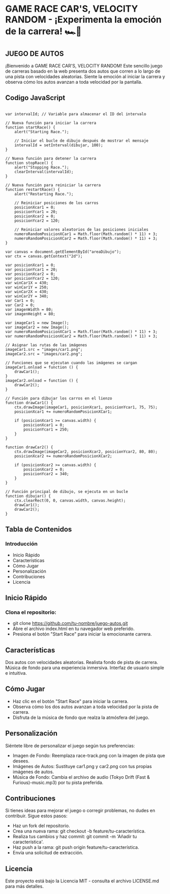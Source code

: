 # GAME RACE CAR'S, VELOCITY RANDOM - ¡Experimenta la emoción de la carrera! 🏎️🏁

## JUEGO DE AUTOS
¡Bienvenido a GAME RACE CAR'S, VELOCITY RANDOM! Este sencillo juego de carreras basado en la web presenta dos autos que corren a lo largo de una pista con velocidades aleatorias. Siente la emoción al iniciar la carrera y observa cómo los autos avanzan a toda velocidad por la pantalla.


## Codigo JavaScript
```// JavaScript para la animación y lógica del juego

var intervalId; // Variable para almacenar el ID del intervalo

// Nueva función para iniciar la carrera
function startRace() {
    alert("Starting Race.");

    // Iniciar el bucle de dibujo después de mostrar el mensaje
    intervalId = setInterval(dibujar, 100);
}

// Nueva función para detener la carrera
function stopRace() {
    alert("Stopping Race.");
    clearInterval(intervalId);
}

// Nueva función para reiniciar la carrera
function restartRace() {
    alert("Restarting Race.");

    // Reiniciar posiciones de los carros
    posicionXcar1 = 0;
    posicionYcar1 = 20;
    posicionXcar2 = 0;
    posicionYcar2 = 120;

    // Reiniciar valores aleatorios de las posiciones iniciales
    numeroRandomPosicionXCar1 = Math.floor(Math.random() * 11) + 3;
    numeroRandomPosicionXCar2 = Math.floor(Math.random() * 11) + 3;
}

var canvas = document.getElementById("areaDibujo");
var ctx = canvas.getContext("2d");

var posicionXcar1 = 0;
var posicionYcar1 = 20;
var posicionXcar2 = 0;
var posicionYcar2 = 120;
var winCar1X = 430;
var winCar1Y = 250;
var winCar2X = 430;
var winCar2Y = 340;
var Car1 = 0;
var Car2 = 0;
var imagenWidth = 80;
var imagenHeight = 80;

var imageCar1 = new Image();
var imageCar2 = new Image();
var numeroRandomPosicionXCar1 = Math.floor(Math.random() * 11) + 3;
var numeroRandomPosicionXCar2 = Math.floor(Math.random() * 11) + 3;

// Asignar las rutas de las imágenes
imageCar1.src = "images/car1.png";
imageCar2.src = "images/car2.png";

// Funciones que se ejecutan cuando las imágenes se cargan
imageCar1.onload = function () {
    drawCar1();
}
imageCar2.onload = function () {
    drawCar2();
}

// Función para dibujar los carros en el lienzo
function drawCar1() {
    ctx.drawImage(imageCar1, posicionXcar1, posicionYcar1, 75, 75);
    posicionXcar1 += numeroRandomPosicionXCar1;

    if (posicionXcar1 >= canvas.width) {
        posicionXcar1 = 0;
        posicionYcar1 = 250;
    }
}

function drawCar2() {
    ctx.drawImage(imageCar2, posicionXcar2, posicionYcar2, 80, 80);
    posicionXcar2 += numeroRandomPosicionXCar2;

    if (posicionXcar2 >= canvas.width) {
        posicionXcar2 = 0;
        posicionYcar2 = 340;
    }
}

// Función principal de dibujo, se ejecuta en un bucle
function dibujar() {
    ctx.clearRect(0, 0, canvas.width, canvas.height);
    drawCar1();
    drawCar2();
}
```

## Tabla de Contenidos
### Introducción
- Inicio Rápido
- Características
- Cómo Jugar
- Personalización
- Contribuciones
- Licencia

## Inicio Rápido
### Clona el repositorio:
- git clone https://github.com/tu-nombre/juego-autos.git
- Abre el archivo index.html en tu navegador web preferido.
- Presiona el botón "Start Race" para iniciar la emocionante carrera.

## Características
Dos autos con velocidades aleatorias.
Realista fondo de pista de carrera.
Música de fondo para una experiencia inmersiva.
Interfaz de usuario simple e intuitiva.

## Cómo Jugar
- Haz clic en el botón "Start Race" para iniciar la carrera.
- Observa cómo los dos autos avanzan a toda velocidad por la pista de carrera.
- Disfruta de la música de fondo que realza la atmósfera del juego.

## Personalización
Siéntete libre de personalizar el juego según tus preferencias:
- Imagen de Fondo: Reemplaza race-track.png con la imagen de pista que desees.
- Imágenes de Autos: Sustituye car1.png y car2.png con tus propias imágenes de autos.
- Música de Fondo: Cambia el archivo de audio (Tokyo Drift (Fast & Furious)-music.mp3) por tu pista preferida.

## Contribuciones
Si tienes ideas para mejorar el juego o corregir problemas, no dudes en contribuir. Sigue estos pasos:
- Haz un fork del repositorio.
- Crea una nueva rama: git checkout -b feature/tu-característica.
- Realiza tus cambios y haz commit: git commit -m 'Añadir tu característica'.
- Haz push a la rama: git push origin feature/tu-característica.
- Envía una solicitud de extracción.

## Licencia
Este proyecto está bajo la Licencia MIT - consulta el archivo LICENSE.md para más detalles.
